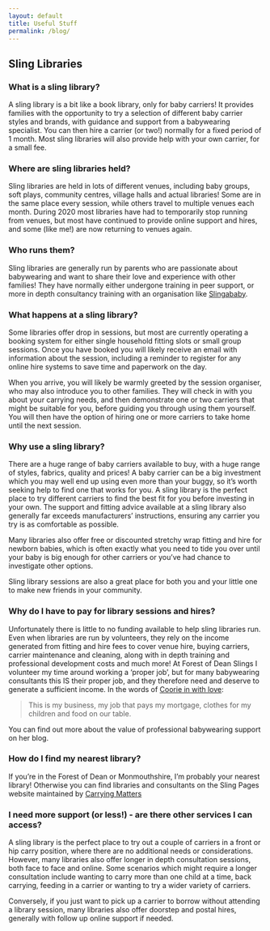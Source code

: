 ```yaml
---
layout: default
title: Useful Stuff
permalink: /blog/
---
```


<div class="container container--narrow prose">
<h2>Sling Libraries</h2>

<h3>What is a sling library?</h3>
<p>A sling library is a bit like a book library, only for baby carriers! It provides families with the opportunity to try a selection of different baby carrier styles and brands, with guidance and support from a babywearing specialist. You can then hire a carrier (or two!) normally for a fixed period of 1 month. Most sling libraries will also provide help with your own carrier, for a small fee.</p>

<h3>Where are sling libraries held?</h3>
<p>Sling libraries are held in lots of different venues, including baby groups, soft plays, community centres, village halls and actual libraries! Some are in the same place every session, while others travel to multiple venues each month. During 2020 most libraries have had to temporarily stop running from venues, but most have continued to provide online support and hires, and some (like me!) are now returning to venues again.</p>

<h3>Who runs them?</h3>
<p>Sling libraries are generally run by parents who are passionate about babywearing and want to share their love and experience with other families! They have normally either undergone training in peer support, or more in depth consultancy training with an organisation like <a href="https://www.facebook.com/Sling.a.Baby">Slingababy</a>.</p>

<h3>What happens at a sling library?</h3>
<p>Some libraries offer drop in sessions, but most are currently operating a booking system for either single household fitting slots or small group sessions. Once you have booked you will likely receive an email with information about the session, including a reminder to register for any online hire systems to save time and paperwork on the day.</p>

<p>When you arrive, you will likely be warmly greeted by the session organiser, who may also introduce you to other families. They will check in with you about your carrying needs, and then demonstrate one or two carriers that might be suitable for you, before guiding you through using them yourself. You will then have the option of hiring one or more carriers to take home until the next session.</p>

<h3>Why use a sling library?</h3>
<p>There are a huge range of baby carriers available to buy, with a huge range of styles, fabrics, quality and prices! A baby carrier can be a big investment which you may well end up using even more than your buggy, so it’s worth seeking help to find one that works for you. A sling library is the perfect place to try different carriers to find the best fit for you before investing in your own. The support and fitting advice available at a sling library also generally far exceeds manufacturers’ instructions, ensuring any carrier you try is as comfortable as possible.</p>

<p>Many libraries also offer free or discounted stretchy wrap fitting and hire for newborn babies, which is often exactly what you need to tide you over until your baby is big enough for other carriers or you’ve had chance to investigate other options.</p>

<p>Sling library sessions are also a great place for both you and your little one to make new friends in your community.</p>

<h3>Why do I have to pay for library sessions and hires?</h3>
<p>Unfortunately there is little to no funding available to help sling libraries run. Even when libraries are run by volunteers, they rely on the income generated from fitting and hire fees to cover venue hire, buying carriers, carrier maintenance and cleaning, along with in depth training and professional development costs and much more! At Forest of Dean Slings I volunteer my time around working a ‘proper job’, but for many babywearing consultants this IS their proper job, and they therefore need and deserve to generate a sufficient income. In the words of <a href="https://www.facebook.com/coorieinwithlove/">Coorie in with love</a>:</p>

<blockquote>This is my business, my job that pays my mortgage, clothes for my children and food on our table.</blockquote>

<p>You can find out more about the value of professional babywearing support on her blog.</p>

<h3>How do I find my nearest library?</h3>
<p>If you’re in the Forest of Dean or Monmouthshire, I’m probably your nearest library! Otherwise you can find libraries and consultants on the Sling Pages website maintained by <a href="https://www.facebook.com/DrRosieKnowles/">Carrying Matters</a></p>

<h3>I need more support (or less!) - are there other services I can access?</h3>
<p>A sling library is the perfect place to try out a couple of carriers in a front or hip carry position, where there are no additional needs or considerations. However, many libraries also offer longer in depth consultation sessions, both face to face and online. Some scenarios which might require a longer consultation include wanting to carry more than one child at a time, back carrying, feeding in a carrier or wanting to try a wider variety of carriers.</p>

<p>Conversely, if you just want to pick up a carrier to borrow without attending a library session, many libraries also offer doorstep and postal hires, generally with follow up online support if needed.</p>

</div>
